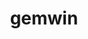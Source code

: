 ---
title: gemwin

description: interact with Gem window

categories:
 - graphics

pdcategory: Graphics

arguments:
- type: float
  description: frames per second
  default: 20
- type: symbol
  description: context name
  default: 20

methods:
- type: create
  description: create Gem window
- type: destroy
  description: remove Gem window
- type: reset
  description: reset Gem window attributes
- type: dimen <float> <float>
  description: set Gem window size
- type: offset <float> <float>
  description: set Gem window position
- type: FSAA <float>
  description: enable anti-aliasing
- type: frame <float>
  description: set frames per second
- type: color <float> <float> <float>
  description: set background colour
- type: print
  description: print information

inlets:
  1st:
  - type: float
    description: start/stop rendering

outlets:

draft: false
---